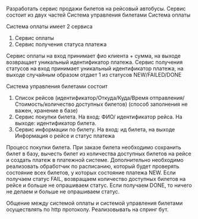 Разработать сервис продажи билетов на рейсовый автобусы. Сервис состоит из двух частей
Система управления билетами
Система оплаты

Система оплаты имеет 2 сервиса
1) Сервис оплаты
2) Сервис получения статуса платежа

Сервис оплаты на вход принимает фио клиента + сумма, на выходе возвращает уникальный идентификатор платежа.
Сервис получения статусов на вход принимает уникальный идентификатор платежа, на выходе случайным образом отдает 1 из статусов NEW/FAILED/DONE

Система управления билетами состоит

1) Список рейсов (идентификатор/Откуда/Куда/Время отправления/Стоимость/количество доступных билетов) (способ заполнения не важен, хранение в базе)
2) Сервис покупки билета. На вход: ФИО/ идентификатор рейса. На выходе: идентификатор билета.
3) Сервис информации по билету. На вход: ид билета, на выходе Информация о рейсе и статус платежа

Процесс покупки билета.
При заказе билета необходимо сохранить билет в базу, вычесть билет из количества доступных билетов на рейсе и создать платеж в платежной системе. 
Дополнительно необходимо реализовать обработчик по расписанию, который будет проверять состояние всех билетов, у которых состояние платежа NEW.
Если получаем статус FAIL, возвращаем количество доступных билетов на рейсе и больше не опрашиваем статус.
Если получаем DONE, то ничего не делаем и больше не опрашиваем статус.


Общение между системой оплаты и системой управления билетами осуществлять по http протоколу.
Реализовывать на спринг бут.
